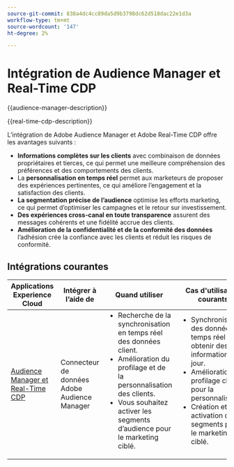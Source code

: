 ```yaml
---
source-git-commit: 838a4dc4cc89da5d9b3798dc62d518dac22e1d3a
workflow-type: tm+mt
source-wordcount: '147'
ht-degree: 2%

---
```



# Intégration de Audience Manager et Real-Time CDP

{{audience-manager-description}}

{{real-time-cdp-description}}

L’intégration de Adobe Audience Manager et Adobe Real-Time CDP offre les avantages suivants :

+ **Informations complètes sur les clients** avec combinaison de données propriétaires et tierces, ce qui permet une meilleure compréhension des préférences et des comportements des clients.
+ La **personnalisation en temps réel** permet aux marketeurs de proposer des expériences pertinentes, ce qui améliore l’engagement et la satisfaction des clients.
+ **La segmentation précise de l’audience** optimise les efforts marketing, ce qui permet d’optimiser les campagnes et le retour sur investissement.
+ **Des expériences cross-canal en toute transparence** assurent des messages cohérents et une fidélité accrue des clients.
+ **Amélioration de la confidentialité et de la conformité des données** l’adhésion crée la confiance avec les clients et réduit les risques de conformité.

## Intégrations courantes

<table>
    <thead>
        <tr>
            <th>Applications Experience Cloud</th>
            <th>Intégrer à l’aide de</th>
            <th>Quand utiliser</th>
            <th>Cas d'utilisation courants</th>
        </tr>
    </thead>
    <tbody>
        <tr>
            <td>
                <a href="https://experienceleague.adobe.com/docs/platform-learn/tutorials/sources/ingest-data-from-aam.html?lang=fr" target="_blank" rel="noreferrer">Audience Manager et Real-Time CDP</a>
            </td>
            <td>Connecteur de données Adobe Audience Manager</td>
            <td>
                <ul style="margin-top: 0;">
                    <li>Recherche de la synchronisation en temps réel des données client.</li>
                    <li>Amélioration du profilage et de la personnalisation des clients.</li>
                    <li>Vous souhaitez activer les segments d’audience pour le marketing ciblé.</li>
                </ul>
            </td>
            <td>
                <ul style="margin-top: 0;">
                    <li>Synchronisation des données en temps réel pour obtenir des informations à jour.</li>
                    <li>Amélioration du profilage client pour la personnalisation.</li>
                    <li>Création et activation de segments pour le marketing ciblé.</li>
                </ul>
            </td>
        </tr>
    </tbody>
</table>
